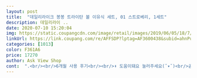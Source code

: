 ```yaml
---
layout: post 
title:  "데일리라이크 봉봉 트라이탄 볼 이유식 세트, 01 스트로베리, 1세트" 
description: 데일리라이 ..
date: 2020-07-10 15:20:04 
img: https://static.coupangcdn.com/image/retail/images/2019/06/05/18/7/49107f50-af8c-4cd0-af9a-157e5f00cbb1.jpg 
linkUrl: https://link.coupang.com/re/AFFSDP?lptag=AF3600438&subid=ahnPublicAsk&pageKey=235435451&itemId=747313858&vendorItemId=4886656975&traceid=V0-113-26e57fe97bc4d769 
categories: [1013] 
color: F361A6 
price: 17270 
author: Ask View Shop 
cont:  ".<br/><br/>6개월 사용 후기<br/><br/>⬇️ 도움이돼요 눌러주세요(˘▾˘)<br/>곧 초기이유식을 시작하려 이유식준비를 슬슬하는데<br/>그래도 가성비따져 상품평 다 확인하고 구매해요!<br/>그래도 숟가락 입에 닿는 부분은 단단해서 많이 안흘린답니다^^ 구성이 그레이그레이하고 셋팅해놓으니 너무 이뻐용<br/>그래서 용기는 그닥 안커도 될듯싶고<br/>깨졌네요 ㅎㅎ<br/>냉장고문 열다가 쓰러져서 한개가 떨어졌는데<br/>너무 말랑하면 아이가 사용하기 불편하다 하더라구요!<br/>너무 이뻐요^^ 일단 열탕소독도 되니까 너무 좋고요<br/>디자인이 너무 맘에들어요<br/>만족합니다<br/>뭔가 옆으로 뚱뚱해짐 ... <br/><br/>밖에 나갈때는 아이간식 담아서 나가면 좋을꺼같아<br/>받침 올려놓고 먹으니 용기가 미끄러지지도 않고 괜찮네요^^<br/>받침이 생각보다 튼튼하고<br/>볼 3개를 쌓아서 냉장고에 뒀는데,<br/>볼도 튼튼하고 예뻐요<br/>볼은 나중되니 잘 안쓰게되네요.<br/>.<br/> 역시 용기는 유리가 짱인가봐요<br/>수저도 만져보니 부드럽지만 입으로 들어가는부분은 어느정도 단단(?)해서 더 좋은거같아요<br/>숟가락, 받침은 실리콘 재질이라 말랑말랑<br/>스푼 코코아색 넘 맘에듭니다<br/>쌓기편리해서 좋은점도 있었는데 제가너무 믿었나봐요 ㅎㅎ<br/>아직 미사용이지만 나쁠꺼같지도 않아요!!! 3종세트 개이득<br/>열탕소독도 가능하다하고 세척도 편할꺼같고<br/>왜 제2의혼수인지 알.<br/>.<br/>겟... <br/>... <br/>.<br/><br/>외출시 간식통으로도 쓰려구요<br/>이걸로 구매했어요!<br/> -<br/>이유식끝나면 냄비받침으로 써도 좋겠어요<br/>전자렌지 돌리니 컵도 변형이 오네요<br/>중기 후기는 시판이유식을 사먹일생각이에요.<br/><br/>초보맘이라 초기만이라도 해주고싶어 하는데<br/>토끼모양위에 맛있게 만들어서 울애기 예쁘게 사진도 찍어줄래용<br/>" 
---
```

